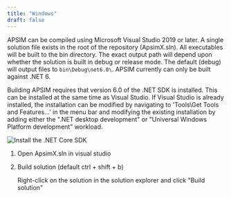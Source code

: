 ```yaml
---
title: "Windows"
draft: false
---
```


APSIM can be compiled using Microsoft Visual Studio 2019 or later. A single solution file exists in the root of the repository (ApsimX.sln). All executables will be built to the bin directory. The exact output path will depend upon whether the solution is built in debug or release mode. The default (debug) will output files to `bin\Debug\net6.0\`. APSIM currently can only be built against .NET 6.

Building APSIM requires that version 6.0 of the .NET SDK is installed. This can be installed at the same time as Visual Studio. If Visual Studio is already installed, the installation can be modified by navigating to 'Tools\Get Tools and Features...' in the menu bar and modifying the existing installation by adding either the ".NET desktop development" or "Universal Windows Platform development" workload.

![Install the .NET Core SDK](/images/vs-modify-workload.png)

1. Open ApsimX.sln in visual studio
2. Build solution (default ctrl + shift + b)

    Right-click on the solution in the solution explorer and click "Build solution"